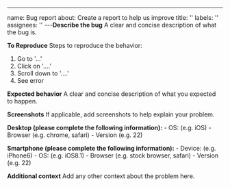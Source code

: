 ---

name: Bug report
about: Create a report to help us improve
title: ''
labels: ''
assignees: ''
---**Describe the bug**
A clear and concise description of what the bug is.

**To Reproduce**
Steps to reproduce the behavior:

1. Go to '...'
2. Click on '....'
3. Scroll down to '....'
4. See error

**Expected behavior**
A clear and concise description of what you expected to happen.

**Screenshots**
If applicable, add screenshots to help explain your problem.

**Desktop (please complete the following information):** - OS: (e.g. iOS) - Browser (e.g. chrome, safari) - Version (e.g. 22)

**Smartphone (please complete the following information):** - Device: (e.g. iPhone6) - OS: (e.g. iOS8.1) - Browser (e.g. stock browser, safari) - Version (e.g. 22)

**Additional context**
Add any other context about the problem here.
